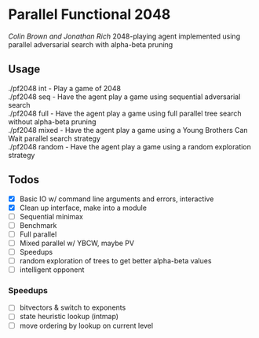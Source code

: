 # Parallel Functional 2048
*Colin Brown and Jonathan Rich*
2048-playing agent implemented using parallel adversarial search with alpha-beta pruning

## Usage
./pf2048 int - Play a game of 2048  
./pf2048 seq - Have the agent play a game using sequential adversarial search  
./pf2048 full - Have the agent play a game using full parallel tree search without alpha-beta pruning  
./pf2048 mixed - Have the agent play a game using a Young Brothers Can Wait parallel search strategy  
./pf2048 random - Have the agent play a game using a random exploration strategy  


## Todos
- [x] Basic IO w/ command line arguments and errors, interactive
- [x] Clean up interface, make into a module
- [ ] Sequential minimax
- [ ] Benchmark
- [ ] Full parallel
- [ ] Mixed parallel w/ YBCW, maybe PV
- [ ] Speedups
- [ ] random exploration of trees to get better alpha-beta values
- [ ] intelligent opponent

### Speedups
- [ ] bitvectors & switch to exponents
- [ ] state heuristic lookup (intmap)
- [ ] move ordering by lookup on current level
